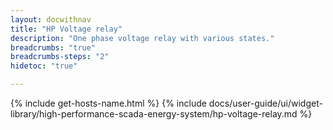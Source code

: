 ```yaml
---
layout: docwithnav
title: "HP Voltage relay"
description: "One phase voltage relay with various states."
breadcrumbs: "true"
breadcrumbs-steps: "2"
hidetoc: "true"

---
```

{% include get-hosts-name.html %}
{% include docs/user-guide/ui/widget-library/high-performance-scada-energy-system/hp-voltage-relay.md %}
